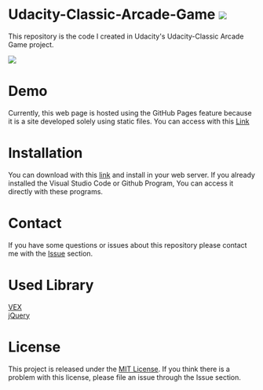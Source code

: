 # Udacity-Classic-Arcade-Game ![](https://img.shields.io/badge/Code%20Statue-Open-brightgreen.svg)
This repository is the code I created in Udacity's Udacity-Classic Arcade Game project.

<img src="https://i.imgur.com/VnPC5lG.gif"/>

# Demo
Currently, this web page is hosted using the GitHub Pages feature because it is a site developed solely using static files. You can access with this [Link](https://sangumee.github.io/Udacity-Classic-Arcade-Game/)


# Installation
You can download with this [link](https://github.com/sangumee/Udacity-Classic-Arcade-Game/archive/master.zip) and install in your web server. If you already installed the Visual Studio Code or Github Program, You can access it directly with these programs.

# Contact
If you have some questions or issues about this repository please contact me with the [Issue](https://github.com/sangumee/Udacity-Classic-Arcade-Game/issues) section.

# Used Library

[VEX](https://github.hubspot.com/vex/docs/welcome/)  
[jQuery](https://jquery.com/)

# License
This project is released under the [MIT License](https://choosealicense.com/licenses/mit/). If you think there is a problem with this license, please file an issue through the Issue section.
